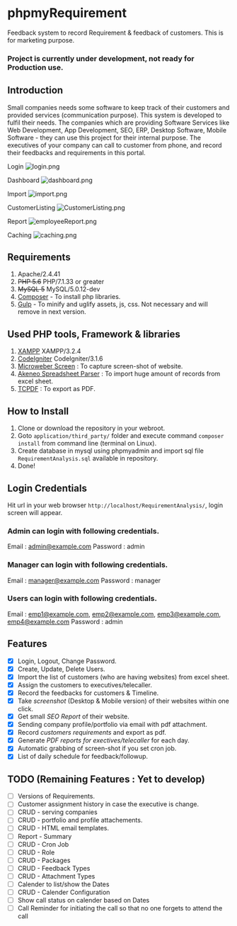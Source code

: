 # phpmyRequirement
Feedback system to record Requirement & feedback of customers. This is for marketing purpose.

### Project is currently under development, not ready for Production use.

## Introduction
Small companies needs some software to keep track of their customers and provided services (communication purpose). This system is developed to fulfil their needs. The companies which are providing Software Services like Web Development, App Development, SEO, ERP, Desktop Software, Mobile Software - they can use this project for their internal purpose.
The executives of your company can call to customer from phone, and record their feedbacks and requirements in this portal.

Login
![login.png](https://github.com/dineshkummarc/RequirementAnalysis/blob/master/uploads/screenshots/login.png)

Dashboard
![dashboard.png](https://github.com/dineshkummarc/RequirementAnalysis/blob/master/uploads/screenshots/dashboard.png)

Import
![import.png](https://github.com/dineshkummarc/RequirementAnalysis/blob/master/uploads/screenshots/import.png)

CustomerListing
![CustomerListing.png](https://github.com/dineshkummarc/RequirementAnalysis/blob/master/uploads/screenshots/CustomerListing.png)

Report
![employeeReport.png](https://github.com/dineshkummarc/RequirementAnalysis/blob/master/uploads/screenshots/employeeReport.png)

Caching
![caching.png](https://github.com/dineshkummarc/RequirementAnalysis/blob/master/uploads/screenshots/caching.png)


## Requirements
1. Apache/2.4.41
2. ~~PHP 5.6~~ PHP/7.1.33 or greater
3. ~~MySQL 5~~ MySQL/5.0.12-dev
4. [Composer](https://getcomposer.org) - To install php libraries.
5. [Gulp](https://gulpjs.com/) - To minify and uglify assets, js, css. Not necessary and will remove in next version.

## Used PHP tools, Framework & libraries
1. [XAMPP](https://www.apachefriends.org/index.html) XAMPP/3.2.4
2. [CodeIgniter](https://codeigniter.com/) CodeIgniter/3.1.6
3. [Microweber Screen](https://github.com/microweber/screen) : To capture screen-shot of website.
4. [Akeneo Spreadsheet Parser](https://github.com/akeneo-labs/spreadsheet-parser) : To import huge amount of records from excel sheet.
5. [TCPDF](https://github.com/tecnickcom/tcpdf) : To export as PDF.

## How to Install

1. Clone or download the repository in your webroot.
2. Goto ```application/third_party/``` folder and execute command ```composer install``` from command line (terminal on Linux).
3. Create database in mysql using phpmyadmin and import sql file ```RequirementAnalysis.sql``` available in repository.
4. Done!

## Login Credentials
Hit url in your web browser ```http://localhost/RequirementAnalysis/```, login screen will appear. 

### Admin can login with following credentials.

Email : admin@example.com
Password : admin

### Manager can login with following credentials.

Email : manager@example.com
Password : manager

### Users can login with following credentials.

Email : emp1@example.com, emp2@example.com, emp3@example.com, emp4@example.com
Password : admin



## Features
- [x] Login, Logout, Change Password.
- [x] Create, Update, Delete Users.
- [x] Import the list of customers (who are having websites) from excel sheet.
- [x] Assign the customers to executives/telecaller.
- [x] Record the feedbacks for customers & Timeline.
- [x] Take *screenshot* (Desktop & Mobile version) of their websites within one click.
- [x] Get small *SEO Report* of their website.
- [x] Sending company profile/portfolio via email with pdf attachment.
- [x] Record *customers requirements* and export as pdf.
- [x] Generate *PDF reports for exectives/telecaller* for each day.
- [x] Automatic grabbing of screen-shot if you set cron job.
- [x] List of daily schedule for feedback/followup.

## TODO (Remaining Features : Yet to develop)
- [ ] Versions of Requirements.
- [ ] Customer assignment history in case the executive is change.
- [ ] CRUD - serving companies 
- [ ] CRUD - portfolio and profile attachements.
- [ ] CRUD - HTML email templates.
- [ ] Report - Summary
- [ ] CRUD - Cron Job
- [ ] CRUD - Role
- [ ] CRUD - Packages
- [ ] CRUD - Feedback Types
- [ ] CRUD - Attachment Types
- [ ] Calender to list/show the Dates
- [ ] CRUD - Calender Configuration
- [ ] Show call status on calender based on Dates
- [ ] Call Reminder for initiating the call so that no one forgets to attend the call
